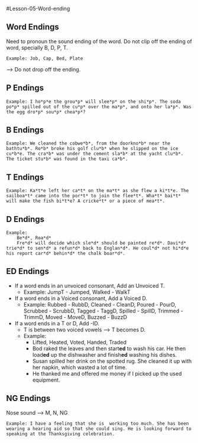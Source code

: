 #Lesson-05-Word-ending 
## Word Endings
Need to pronoun the sound ending of the word. Do not clip off the ending of word, specially B, D, P, T.

	Example: Job, Cap, Bed, Plate
--> Do not drop off the ending.

## P Endings
	Example: I ho*p*e the grou*p* will slee*p* on the shi*p*. The soda po*p* spilled out of the cu*p* over the ma*p*, and onto her la*p*. Was the egg dro*p* sou*p* chea*p*? 

## B Endings
	Example: We cleaned the cobwe*b*, from the doorkno*b* near the bathtu*b*. Ro*b* broke his golf clu*b* when he slipped on the ice cu*b*e. The cra*b* was under the cement sla*b* at the yacht clu*b*. The ticket stu*b* was found in the taxi ca*b*. 
## T Endings
	Example: Ka*t*e left her ca*t* on the ma*t* as she flew a ki*t*e. The sailboa*t* came into the por*t* to join the flee*t*. Wha*t* bai*t* will make the fish bi*t*e? A cricke*t* or a piece of mea*t*.
## D Endings
	Example: 
		Be*d*, Roa*d*
		Fre*d* will decide which sle*d* should be painted re*d*. Davi*d* trie*d* to sen*d* a refun*d* back to Englan*d*. He coul*d* not hi*d*e his report car*d* behin*d* the chalk boar*d*. 
## ED Endings
-  If a word ends in an unvoiced consonant, Add an Unvoiced T.
	- Example: JumpT - Jumped,  Walked - WalkT
- If a word ends in a Voiced consonant, Add a Voiced D.
	- Example: Rubbed - RubbD, Cleaned - CleanD, Poured - PourD, Scrubbed - ScrubbD, Tagged - TaggD, Spilled - SpillD, Trimmed - TrimmD, Moved - MoveD, Buzzed - BuzzD
- If a word ends in a T or D, Add -ID.
	- T is between two voiced vowels --> T becomes D.
	- Example: 
		- Lifted, Heated, Voted, Handed, Traded
		- Bod raked the leaves and then start**ed** to wash his car. He then load**ed** up the dishwasher and finish**ed** washing his dishes.
		- Susan spilled her drink on the spotted rug. She cleaned it up with her napkin, which wasted a lot of time.
		- He thanked me and offered me money if I picked up the used equipment.
## NG Endings
Nose sound --> M, N, NG

	Example: I have a feeling that she is  working too much. She has been wearing a hearing aid so that she could sing. He is looking forward to speaking at the Thanksgiving celebration.